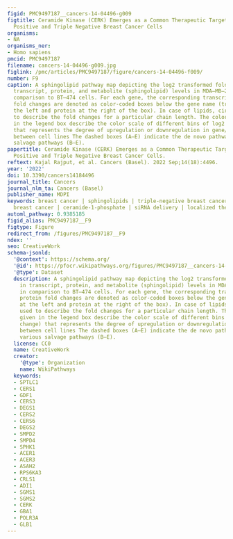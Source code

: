 ```yaml
---
figid: PMC9497187__cancers-14-04496-g009
figtitle: Ceramide Kinase (CERK) Emerges as a Common Therapeutic Target for Triple
  Positive and Triple Negative Breast Cancer Cells
organisms:
- NA
organisms_ner:
- Homo sapiens
pmcid: PMC9497187
filename: cancers-14-04496-g009.jpg
figlink: /pmc/articles/PMC9497187/figure/cancers-14-04496-f009/
number: F9
caption: A sphingolipid pathway map depicting the log2 transformed fold changes in
  transcript, protein, and metabolite (sphingolipid) levels in MDA–MB–231 cells in
  comparison to BT–474 cells. For each gene, the corresponding transcript and protein
  fold changes are denoted as color-coded boxes below the gene name (transcript at
  the left and protein at the right of the box). In case of lipids, circles are used
  to describe the fold changes for a particular chain length. The color keys given
  in the legend box describe the color scale of different bins of log2 (fold change)
  that represents the degree of upregulation or downregulation in gene/protein/metabolites
  between cell lines The dashed boxes (A–E) indicate the de novo pathway (A) and various
  salvage pathways (B–E).
papertitle: Ceramide Kinase (CERK) Emerges as a Common Therapeutic Target for Triple
  Positive and Triple Negative Breast Cancer Cells.
reftext: Kajal Rajput, et al. Cancers (Basel). 2022 Sep;14(18):4496.
year: '2022'
doi: 10.3390/cancers14184496
journal_title: Cancers
journal_nlm_ta: Cancers (Basel)
publisher_name: MDPI
keywords: breast cancer | sphingolipids | triple-negative breast cancer | triple-positive
  breast cancer | ceramide-1-phosphate | siRNA delivery | localized therapy
automl_pathway: 0.9385185
figid_alias: PMC9497187__F9
figtype: Figure
redirect_from: /figures/PMC9497187__F9
ndex: ''
seo: CreativeWork
schema-jsonld:
  '@context': https://schema.org/
  '@id': https://pfocr.wikipathways.org/figures/PMC9497187__cancers-14-04496-g009.html
  '@type': Dataset
  description: A sphingolipid pathway map depicting the log2 transformed fold changes
    in transcript, protein, and metabolite (sphingolipid) levels in MDA–MB–231 cells
    in comparison to BT–474 cells. For each gene, the corresponding transcript and
    protein fold changes are denoted as color-coded boxes below the gene name (transcript
    at the left and protein at the right of the box). In case of lipids, circles are
    used to describe the fold changes for a particular chain length. The color keys
    given in the legend box describe the color scale of different bins of log2 (fold
    change) that represents the degree of upregulation or downregulation in gene/protein/metabolites
    between cell lines The dashed boxes (A–E) indicate the de novo pathway (A) and
    various salvage pathways (B–E).
  license: CC0
  name: CreativeWork
  creator:
    '@type': Organization
    name: WikiPathways
  keywords:
  - SPTLC1
  - CERS1
  - GDF1
  - CERS3
  - DEGS1
  - CERS2
  - CERS6
  - DEGS2
  - SMPD2
  - SMPD4
  - SPHK1
  - ACER1
  - ACER3
  - ASAH2
  - RPS6KA3
  - CRLS1
  - ADI1
  - SGMS1
  - SGMS2
  - CERK
  - GBA1
  - POLR3A
  - GLB1
---
```

